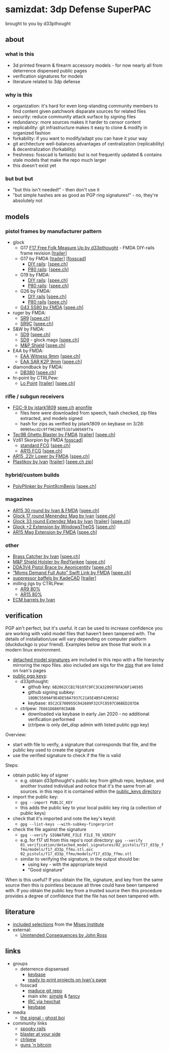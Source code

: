 # samizdat: 3dp Defense SuperPAC
brought to you by d33pthought

## about

### what is this
* 3d printed firearm & firearm accessory models - for now nearly all from deterrence dispensed public pages
* verification signatures for models
* literature related to 3dp defense

### why is this
* organization: it's hard for even long-standing community members to find content given patchwork disparate sources for related files
* security: reduce community attack surface by signing files
* redundancy: more sources makes it harder to censor content
* replicability: git infrastructure makes it easy to clone & modify in organized fashion
* forkability: if you want to modify/adapt you can have it your way
* git architecture well-balances advantages of centralization (replicability) & decentralization (forkability)
* freshness: fosscad is fantastic but is not frequently updated & contains stale models that make the repo much larger
* this doesn't exist yet

### but but but
* "but this isn't needed!" - then don't use it
* "but simple hashes are as good as PGP ring signatures!" - no, they're absolutely not

## models

### pistol frames by manufacturer pattern
* glock
  * G17 [F17 Free Folk Measure Up by d33pthought](02_pistols/f17_d33p_ffmu/) - FMDA DIY-rails frame revision [[trailer](https://gunstreamer.com/v/tWMFlL?b=1)]
  * G17 by FMDA [[trailer](https://gunstreamer.com/watch/freeman-039-s-glock-3d-printed-g17-frame-release-trailer_ZO6FRcDzlImML6q.html)] [[fosscad](https://github.com/maduce/fosscad-repo/tree/master/Pistols/Glock-Freemen_Glock_17_Gen_3_Pistol_Frame_and_DIY_Rail_System-FreeMenDontAsk)]
    * [DIY rails](/xtank/xtank_sync/samizdat_work/02_pistols/FMDA-G17-F17-Update/): [[spee.ch](https://spee.ch/@Deterrence-Dispensed:2/FMDA-G17-F17-Update)]
    * [P80 rails](02_pistols/FreeMansG17P80/): [[spee.ch](https://spee.ch/@Deterrence-Dispensed:2/FreeMansG17P80)]
  * G19 by FMDA:
    * [DIY rails](02_pistols/FreeMansG19/): [[spee.ch](https://spee.ch/@Deterrence-Dispensed:2/FreeMansG19)]
    * [P80 rails](02_pistols/FreeMansP80G19/): [[spee.ch](https://spee.ch/@Deterrence-Dispensed:2/FreeMansP80G19)]
  * G26 by FMDA:
    * [DIY rails](02_pistols/G26/) [[spee.ch](https://spee.ch/@Deterrence-Dispensed:2/G26)]
    * [P80 rails](02_pistols/G26P80/) [[spee.ch](https://spee.ch/@Deterrence-Dispensed:2/G26P80)]
  * [G43 SS80 by FMDA](02_pistols/Glock-G43_SS80_Pistol_Frame-freemendontask/) [[spee.ch](https://spee.ch/@Deterrence-Dispensed:2/G43SS80)]
* ruger by FMDA:
  * [SR9](02_pistols/9mm-SR9PistolFrameandDIYRearRailSystem-FreeMenDontAsk/) [[spee.ch](https://spee.ch/@Deterrence-Dispensed:2/9mm-SR9PistolFrameandDIYRearRailSystem-FreeMenDontAsk)]
  * [SR9C](02_pistols/SR9CPackage/) [[spee.ch](https://spee.ch/@Deterrence-Dispensed:2/SR9CPackage)]
* S&W by FMDA:
  * [SD9](02_pistols/9mm-SD9_Pistol_Frame_and_DIY_Rail_System-FreeMenDontAsk/) [[spee.ch](https://spee.ch/@Deterrence-Dispensed:2/SD9)]
  * [SD9](02_pistols/9mmSD9GlockEditionPistolFrameandDIYRailSystemFreeMenDontAsk/) - glock mags [[spee.ch](https://spee.ch/@Deterrence-Dispensed:2/9mmSD9GlockEditionPistolFrameandDIYRailSystemFreeMenDontAsk)]
  * [M&P Shield](02_pistols/9mm-MPShieldPistolFrame-FreeMenDontAsk/) [[spee.ch](https://spee.ch/@Deterrence-Dispensed:2/9mm-SR9PistolFrameandDIYRearRailSystem-FreeMenDontAsk)]
* EAA by FMDA:
  * [EAA Witness 9mm](02_pistols/FMDAEAAW/) [[spee.ch](https://spee.ch/@Deterrence-Dispensed:2/FMDAEAASARP2K)]
  * [EAA SAR K2P 9mm](02_pistols/FMDAEAASARP2K/) [[spee.ch](https://spee.ch/@Deterrence-Dispensed:2/FMDAEAASARP2K)]
* diamondback by FMDA:
  * [DB380](380ACP-DB380_Pistol_Frame-FreeMenDontAsk/) [[spee.ch](https://spee.ch/@Deterrence-Dispensed:2/DB380)]
* hi-point by CTRLPew:
  * [Lo Point](02_pistols/ProjectLopointbyCTRLPew/) [[trailer](https://gunstreamer.com/watch/lopoint-release-trailer_nqJfK8kwqhfC1qc.html)] [[spee.ch](https://spee.ch/@Deterrence-Dispensed:2/ProjectLopointbyCTRLPew)]

### rifle / subgun receivers
* [FGC-9 by jstark1809](03_rifles_and_subguns/FGC-9/) [spee.ch](https://spee.ch/@Deterrence-Dispensed:2/FGC-9) [anonfile](https://anonfile.com/P8z8e8k4o8/FGC-9_zip)
  * files here were downloaded from speech, hash checked, zip files extracted, and models signed
  * hash for zips as verified by jstark1809 on keybase on 3/28: `00905ecd2c9ff90298751b7a80569f7a`
* [Tec9B Ghetto Blaster by FMDA](03_rifles_and_subguns/Tec9B/) [[trailer](https://gunstreamer.com/watch/freeman-039-s-039-ghetto-blaster-039-3d-printed-tec9-ab10-frame-glock-mag-compatible_GmIRGUIFHcI8Caa.html)] [[spee.ch](https://spee.ch/@Deterrence-Dispensed:2/Tec9B)]
* Vz61 Skorpion by FMDA [fosscad](https://github.com/maduce/fosscad-repo/tree/master/Pistols/Skorpion_vz61_Lower_Receiver-FreeMenDontAsk)]
  * [standard FCG](03_rifles_and_subguns/Skorpion_vz61_Lower_Receiver-FreeMenDontAsk/) [[spee.ch](https://spee.ch/@Deterrence-Dispensed:2/Skorpionvz61LowerReceiver-FreeMenDontAsk)]
  * [AR15 FCG](03_rifles_and_subguns/VZ61SkorpionARFCG/) [[spee.ch](https://spee.ch/@Deterrence-Dispensed:2/VZ61SkorpionARFCG)]
* [AR15 .22lr Lower by FMDA](03_rifles_and_subguns/AR-15-22LR_Lower_Receiver-FreeMenDontAsk/) [[spee.ch](https://spee.ch/@Deterrence-Dispensed:2/AR-15-22LRLowerReceiver-FreeMenDontAsk)]
* [Plastikov by Ivan](03_rifles_and_subguns/Plastikov-v091/) [[trailer](https://gunstreamer.com/watch/plastikov-3d-printable-akm-receiver-release-trailer_rXy5329DR4JIwbG.html)] [[spee.ch zip](https://spee.ch/@Deterrence-Dispensed:2/Plastikov-v091.zip)]

### hybrid/custom builds
* [PolyPlinker by Point9cmBenis](04_hybrid_firearms/PolyPlinkerV09/) [[spee.ch](https://spee.ch/@Deterrence-Dispensed:2/PolyPlinkerV09)]

### magazines
* [AR15 30 round by Ivan & FMDA](05_magazines/AR15Extension/) [[spee.ch](https://spee.ch/@Deterrence-Dispensed:2/Ivans100DIY30rdAR-15MagazineV10-DeterrenceDispensed)]
* [Glock 17 round Menendez Mag by Ivan](05_magazines/MenendezMag/) [[spee.ch](https://spee.ch/@Deterrence-Dispensed:2/MenendezMag)]
* [Glock 33 round Extendez Mag by Ivan](05_magazines/ExtendezMagv1/) [[trailer](https://gunstreamer.com/watch/extendez-mag-release-trailer-3d-printable-30-round-glock-mag_2LMoCAoejrs5aDo.html)] [[spee.ch](https://spee.ch/@Deterrence-Dispensed:2/ExtendezMagv1)]
* [Glock +2 Extension by WindowsTheOS](05_magazines/9mmExtension/) [[spee.ch](https://spee.ch/@Deterrence-Dispensed:2/9mmExtension)]
* [AR15 Mag Extension by FMDA](05_magazines/AR15Extension/) [[spee.ch](https://spee.ch/@Deterrence-Dispensed:2/AR15Extension)]

### other
* [Brass Catcher by Ivan](06_other_models/IvanTheTrollBrass-Catcher/) [[spee.ch](https://spee.ch/@Deterrence-Dispensed:2/IvanTheTrollBrass-Catcher)]
* [M&P Shield Holster by RedYankee](06_other_models/RedYankeeShieldHolster/) [[spee.ch](https://spee.ch/@Deterrence-Dispensed:2/RedYankeeShieldHolster)]
* [DDA3V4 Pistol Brace by Aeonicentity](06_other_models/DDA3V4Brace/) [[spee.ch](https://spee.ch/@Deterrence-Dispensed:2/DDA3V4Brace)]
* [“Moms Demand Full Auto” Swift Link by FMDA](06_other_models/MomsDemandFullAuto3DPrintableSwiftLink/) [[spee.ch](https://spee.ch/@Deterrence-Dispensed:2/MomsDemandFullAuto3DPrintableSwiftLink)]
* [suppressor baffels by KadeCAD](06_other_models/KCAD3DpFuelFilterBafflesGen1Final/) [[trailer](https://gunstreamer.com/watch/kadecad-3d-printable-suppressor-baffels-release-trailer_9rHX9UYViT2R9D8.html)]
* milling jigs by CTRLPew:
  * [AR9 80%](06_other_models/CTRLPewMillingJigs/AR9-80PercentMillingJig/)
  * [AR15 80%](06_other_models/CTRLPewMillingJigs/AR15-80PercentMillingJig/)
* [ECM barrels by Ivan](06_other_models/Project-ButWhatAbout-ECM-9x19-Barrel-DIY-V1-Package/)

## verification
PGP ain't perfect, but it's useful. It can be used to increase confidence you are working with valid model files that haven't been tampered with. The details of installation/use will vary depending on computer platform (duckduckgo is your friend). Examples below are those that work in a modern linux environment.

* [detached model signatures](01_verification/detached_model_signatures/) are included in this repo with a file hierarchy mirroring the repo files. also included are sigs for the [zips](01_verification/detached_model_signatures/01_zips/) that are listed on Ivan's pages
* [public pgp keys](verification/public_keys):
  * d33pthought:
    * github key:             `6B2062CCB178107C9FC3CA3209978FA36F146505`
    * github signing subkey:  `10DBC5509AF9E4DE58A7937C21A5E4B5F4209362`
    * keybase:                `85C2CE700955C042689F32CFC8597C06BED287DA`
  * ctrlpew:                  `7E661D686F0CDA8B`
    * downloaded via keybase in early Jan 2020 - no additional verification performed
    * (ctrlpew is only det_disp admin with listed public pgp key)
    
Overview:
  * start with file to verify, a signature that corresponds that file, and the public key used to create the signature
  * use the verified signature to check if the file is valid
  
Steps:
  * obtain public key of signer
    * e.g. obtain d33pthought's public key from github repo, keybase, and another trusted individual and notice that it's the same from all sources. in this repo it is contained within the [public_keys directory](01_verification/public_keys/)
  * import the public key:
    * `gpg --import PUBLIC_KEY`
    * this adds the public key to your local public key ring (a collection of public keys)
  * check that it's imported and note the key's keyid:
    * `gpg --list-keys --with-subkey-fingerprint`
  * check the file against the signature
    * `gpg --verify SIGNATURE_FILE FILE_TO_VERIFY`
    * e.g. for f17 stl from this repo's root directory:
      `gpg --verify 01_verification/detached_model_signatures/02_pistols/f17_d33p_ffmu/models/f17_d33p_ffmu.stl.asc 02_pistols/f17_d33p_ffmu/models/f17_d33p_ffmu.stl`
    * similar to verifying the signature, in the output should be:
      * using key - with the appropriate keyid
      * "Good signature"

When is this useful? If you obtain the file, signature, and key from the same source then this is pointless because all three could have been tampered with. If you obtain the public key from a trusted source then this procedure provides a degree of confidence that the file has not been tampered with.

## literature
* [included selections](07_literature/) from the [Mises Institute](https://mises.org/)
* external:
  * [Unintended Consequences by John Ross](https://archive.org/details/JohnRossUnintendedConsequences/mode/2up)

## links
* groups
  * deterrence dispsensed
    * [keybase](https://keybase.io/team/det_disp)
    * [ready to print projects on Ivan's page](https://ivanthetroll.keybase.pub/printable.html)
  * fosscad
    * [maduce git repo](https://github.com/maduce/fosscad-repo)
    * main site: [simple](https://fosscad.org/) & [fancy](https://fosscad.org/fc/)
    * [IRC via hexchat](http://webchat.oftc.net/?randomnick=0&channels=fosscad&prompt=1&uio=d4)
    * [keybase](https://keybase.io/team/fosscad_org)
* media
  * [the signal - ghost boi](https://gunstreamer.com/watch/the-signal_KgGoDeLZ8ZVKFsd.html)
* community links
  * [spooky rails](https://www.spookyrails.com/)
  * [blaster at your side](https://www.blasteratyourside.com)
  * [ctrlpew](https://www.ctrlpew.com)
  * [guns 'n bitcoin](https://gunsnbitcoin.com/)
